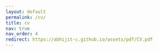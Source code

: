 ```yaml
---
layout: default
permalink: /cv/
title: cv
nav: true
nav_order: 4
redirect: https://abhijit-c.github.io/assets/pdf/CV.pdf
---
```

